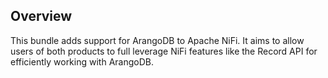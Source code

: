 ## Overview

This bundle adds support for ArangoDB to Apache NiFi. It aims to allow users of both products to full leverage NiFi features like the Record API for efficiently working with ArangoDB.
